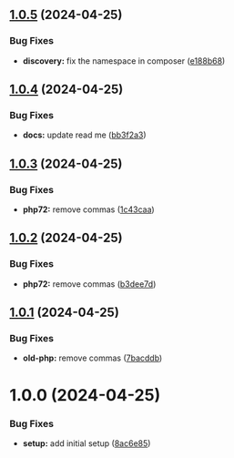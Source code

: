 ## [1.0.5](https://github.com/craftsys/laravel-redis-session-enhanced/compare/v1.0.4...v1.0.5) (2024-04-25)


### Bug Fixes

* **discovery:** fix the namespace in composer ([e188b68](https://github.com/craftsys/laravel-redis-session-enhanced/commit/e188b68f62795c1f4c77d75e599e56cf33847a1c))

## [1.0.4](https://github.com/craftsys/laravel-redis-session-enhanced/compare/v1.0.3...v1.0.4) (2024-04-25)


### Bug Fixes

* **docs:** update read me ([bb3f2a3](https://github.com/craftsys/laravel-redis-session-enhanced/commit/bb3f2a3a402d412585950f5ee4a73c17e7d5766a))

## [1.0.3](https://github.com/craftsys/laravel-redis-session-enhanced/compare/v1.0.2...v1.0.3) (2024-04-25)


### Bug Fixes

* **php72:** remove commas ([1c43caa](https://github.com/craftsys/laravel-redis-session-enhanced/commit/1c43caaf6d071c0a6252ea20a54e322b7be19c71))

## [1.0.2](https://github.com/craftsys/laravel-redis-session-enhanced/compare/v1.0.1...v1.0.2) (2024-04-25)


### Bug Fixes

* **php72:** remove commas ([b3dee7d](https://github.com/craftsys/laravel-redis-session-enhanced/commit/b3dee7d6d8914d98881708908e2603c948f957d0))

## [1.0.1](https://github.com/craftsys/laravel-redis-session-enhanced/compare/v1.0.0...v1.0.1) (2024-04-25)


### Bug Fixes

* **old-php:** remove commas ([7bacddb](https://github.com/craftsys/laravel-redis-session-enhanced/commit/7bacddbe5914f51d1e3edc3d88ec17937c074f4f))

# 1.0.0 (2024-04-25)


### Bug Fixes

* **setup:** add initial setup ([8ac6e85](https://github.com/craftsys/laravel-redis-session-enhanced/commit/8ac6e854f130961d773e4beefcdd2d887c067664))

